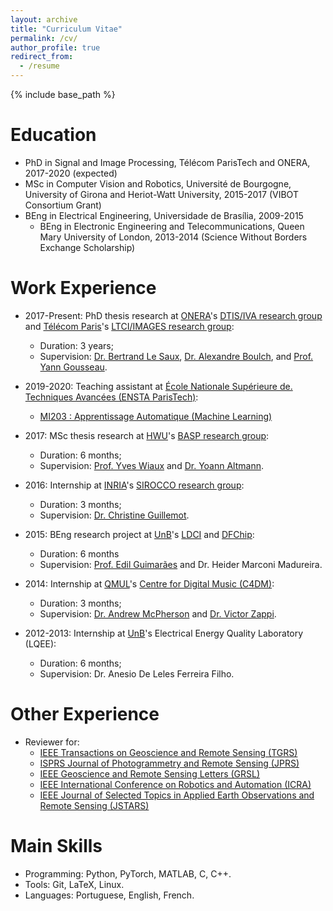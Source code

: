 ```yaml
---
layout: archive
title: "Curriculum Vitae"
permalink: /cv/
author_profile: true
redirect_from:
  - /resume
---
```


{% include base_path %}

Education
======
* PhD in Signal and Image Processing, Télécom ParisTech and ONERA, 2017-2020 (expected)
* MSc in Computer Vision and Robotics, Université de Bourgogne, University of Girona and Heriot-Watt University, 2015-2017 (VIBOT Consortium Grant)
* BEng in Electrical Engineering, Universidade de Brasília, 2009-2015
    * BEng in Electronic Engineering and Telecommunications, Queen Mary University of London, 2013-2014 (Science Without Borders Exchange Scholarship)

Work Experience
======
* 2017-Present: PhD thesis research at [ONERA](https://www.onera.fr/en)'s [DTIS/IVA research group](https://www.onera.fr/dtis/unites-de-recherche#iva) and [Télécom Paris](https://www.telecom-paris.fr/)'s [LTCI/IMAGES research group](https://images.telecom-paristech.fr/staff.html):
    * Duration: 3 years;
    * Supervision: [Dr. Bertrand Le Saux](https://blesaux.github.io/), [Dr. Alexandre Boulch](https://aboulch.github.io/), and [Prof. Yann Gousseau](https://perso.telecom-paristech.fr/gousseau/).

* 2019-2020: Teaching assistant at [École Nationale Supérieure de. Techniques Avancées (ENSTA ParisTech)](https://www.ensta-paristech.fr/):
    * [MI203 : Apprentissage Automatique (Machine Learning)](https://synapses.ensta-paris.fr/catalogue/2018-2019/ue/3278/MI203-apprentissage-automatique)

* 2017: MSc thesis research at [HWU](https://www.hw.ac.uk/)'s [BASP research group](https://www.hw.ac.uk/schools/engineering-physical-sciences/institutes/sensors-signals-systems/basp.htm):
    * Duration: 6 months;
    * Supervision: [Prof. Yves Wiaux](https://www.hw.ac.uk/staff/uk/eps/yves-wiaux.htm) and [Dr. Yoann Altmann](https://yoannaltmann.weebly.com/).

* 2016: Internship at [INRIA](https://www.inria.fr/en/)'s [SIROCCO research group](https://team.inria.fr/sirocco/):
    * Duration: 3 months;
    * Supervision: [Dr. Christine Guillemot](http://people.rennes.inria.fr/Christine.Guillemot/).

* 2015: BEng research project at [UnB](https://www.unb.br/)'s [LDCI](http://lara.ene.unb.br/) and [DFChip](http://www.dfchip.com/):
    * Duration: 6 months
    * Supervision: [Prof. Edil Guimarães](http://www.joseedil.com/) and Dr. Heider Marconi Madureira.

* 2014: Internship at [QMUL](https://www.qmul.ac.uk/)'s [Centre for Digital Music (C4DM)](http://c4dm.eecs.qmul.ac.uk/):
    * Duration: 3 months;
    * Supervision: [Dr. Andrew McPherson](http://www.eecs.qmul.ac.uk/~andrewm/) and [Dr. Victor Zappi](http://toomuchidle.com/).

* 2012-2013: Internship at [UnB](https://www.unb.br/)'s Electrical Energy Quality Laboratory (LQEE):
    * Duration: 6 months;
    * Supervision: Dr. Anesio De Leles Ferreira Filho.
  
Other Experience
======
* Reviewer for:
    * [IEEE Transactions on Geoscience and Remote Sensing (TGRS)](https://ieeexplore.ieee.org/xpl/RecentIssue.jsp?punumber=36)
    * [ISPRS Journal of Photogrammetry and Remote Sensing (JPRS)](https://www.journals.elsevier.com/isprs-journal-of-photogrammetry-and-remote-sensing)
    * [IEEE Geoscience and Remote Sensing Letters (GRSL)](https://ieeexplore.ieee.org/xpl/RecentIssue.jsp?punumber=8859)
    * [IEEE International Conference on Robotics and Automation (ICRA)](https://www.ieee-ras.org/conferences-workshops/fully-sponsored/icra)
    * [IEEE Journal of Selected Topics in Applied Earth Observations and Remote Sensing (JSTARS)](https://ieeexplore.ieee.org/xpl/RecentIssue.jsp?punumber=4609443)
  
Main Skills
======
* Programming: Python, PyTorch, MATLAB, C, C++.
* Tools: Git, LaTeX, Linux.
* Languages: Portuguese, English, French.


<!---
Publications
======
  <ul>{% for post in site.publications %}
    {% include archive-single-cv.html %}
  {% endfor %}</ul>
  
Talks
======
  <ul>{% for post in site.talks %}
    {% include archive-single-talk-cv.html %}
  {% endfor %}</ul>
  
Teaching
======
  <ul>{% for post in site.teaching %}
    {% include archive-single-cv.html %}
  {% endfor %}</ul>
  
Service and leadership
======
* Currently signed in to 43 different slack teams
-->
